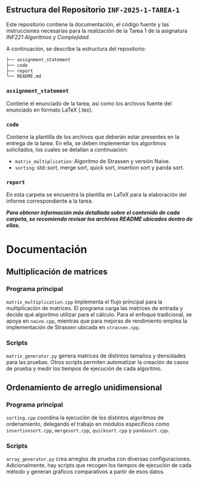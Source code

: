 ## Estructura del Repositorio `INF-2025-1-TAREA-1`

Este repositorio contiene la documentación, el código fuente y las instrucciones necesarias para la realización de la Tarea 1 de la asignatura *INF221 Algoritmos y Complejidad*.

A continuación, se describe la estructura del repositorio:

```bash
├── assignment_statement
├── code
├── report
└── README.md
```

### `assignment_statement`
Contiene el enunciado de la tarea, así como los archivos fuente del enunciado en formato LaTeX (.tex).

### `code`
Contiene la plantilla de los archivos que deberán estar presentes en la entrega de la tarea. En ella, se deben implementar los algoritmos solicitados, los cuales se detallan a continuación:
- `matrix_multiplication`: Algoritmo de Strassen y versión Naive.
- `sorting`: std::sort, merge sort, quick sort, insertion sort y panda sort.

### `report`
En esta carpeta se encuentra la plantilla en LaTeX para la elaboración del informe correspondiente a la tarea.

***Para obtener información más detallada sobre el contenido de cada carpeta, se recomienda revisar los archivos README ubicados dentro de ellas.***

# Documentación

## Multiplicación de matrices

### Programa principal
`matrix_multiplication.cpp` implementa el flujo principal para la multiplicación de matrices. El programa carga las matrices de entrada y decide qué algoritmo utilizar para el cálculo. Para el enfoque tradicional, se apoya en `naive.cpp`, mientras que para mejoras de rendimiento emplea la implementación de Strassen ubicada en `strassen.cpp`.

### Scripts
`matrix_generator.py` genera matrices de distintos tamaños y densidades para las pruebas. Otros scripts permiten automatizar la creación de casos de prueba y medir los tiempos de ejecución de cada algoritmo.

## Ordenamiento de arreglo unidimensional

### Programa principal
`sorting.cpp` coordina la ejecución de los distintos algoritmos de ordenamiento, delegando el trabajo en módulos específicos como `insertionsort.cpp`, `mergesort.cpp`, `quicksort.cpp` y `pandasort.cpp`.

### Scripts
`array_generator.py` crea arreglos de prueba con diversas configuraciones. Adicionalmente, hay scripts que recogen los tiempos de ejecución de cada método y generan gráficos comparativos a partir de esos datos.


